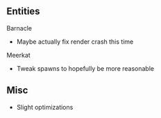 Entities
---
Barnacle
- Maybe actually fix render crash this time

Meerkat
- Tweak spawns to hopefully be more reasonable

Misc
---
- Slight optimizations